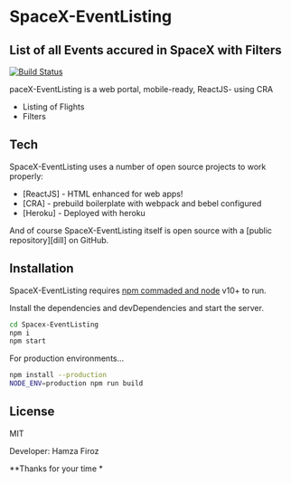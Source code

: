 # SpaceX-EventListing
## List of all Events accured in SpaceX with Filters

[![Build Status](https://travis-ci.org/joemccann/dillinger.svg?branch=master)](https://travis-ci.org/joemccann/dillinger)

paceX-EventListing is a web portal, mobile-ready, 
ReactJS- using CRA

- Listing of Flights
- Filters


## Tech

SpaceX-EventListing uses a number of open source projects to work properly:

- [ReactJS] - HTML enhanced for web apps!
- [CRA] - prebuild boilerplate with webpack and bebel configured
- [Heroku] - Deployed with heroku


And of course SpaceX-EventListing itself is open source with a [public repository][dill]
 on GitHub.

## Installation

SpaceX-EventListing requires [npm commaded and node](https://nodejs.org/) v10+ to run.

Install the dependencies and devDependencies and start the server.

```sh
cd Spacex-EventListing
npm i
npm start
```

For production environments...

```sh
npm install --production
NODE_ENV=production npm run build
```

## License

MIT

Developer: Hamza Firoz

**Thanks for your time *


